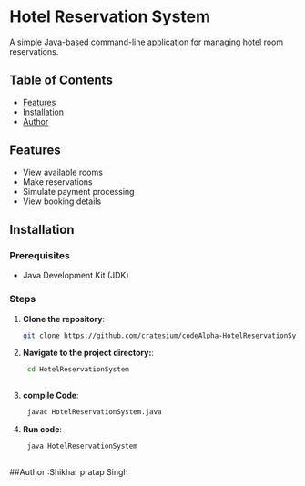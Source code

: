 # Hotel Reservation System

A simple Java-based command-line application for managing hotel room reservations.

## Table of Contents

- [Features](#features)
- [Installation](#installation)
- [Author](#author)

## Features

- View available rooms
- Make reservations
- Simulate payment processing
- View booking details

## Installation

### Prerequisites

- Java Development Kit (JDK)

### Steps

1. **Clone the repository**:

   ```bash
   git clone https://github.com/cratesium/codeAlpha-HotelReservationSystem.git
2. **Navigate to the project directory:**:
   ```bash
    cd HotelReservationSystem
    

3. **compile Code**:
   ```bash
    javac HotelReservationSystem.java

4. **Run code**:
   ```bash
    java HotelReservationSystem
    
##Author :Shikhar pratap  Singh
